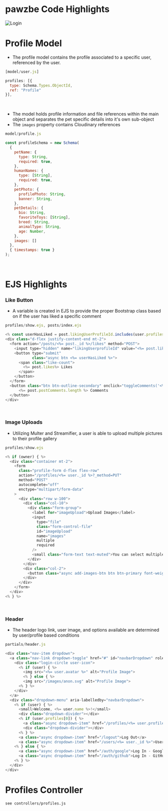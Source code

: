 # pawzbe Code Highlights
![Login](https://i.imgur.com/KY9N8mg.png)
<br>

# Profile Model
- The profile model contains the profile associated to a specific user, referenced by the user.
```js
[model/user.js]

profiles: [{
  type: Schema.Types.ObjectId,
  ref: "Profile"
}],
```
<br>

- The model holds profile information and file references within the main object and separates the pet specific details into it's own sub-object
- The `images` property contains Cloudinary references

```js
model/profile.js

const profileSchema = new Schema(
  {
    petName: {
      type: String,
      required: true,
    },
    humanNames: {
      type: [String],
      required: true,
    },
    petPhoto: {
      profilePhoto: String,
      banner: String,
    },
    petDetails: {
      bio: String,
      favoriteToys: [String],
      breed: String,
      animalType: String,
      age: Number,
    },
    images: []
  },
  { timestamps: true }
);

```
<br>

# EJS Highlights
### Like Button
- A variable is created in EJS to provide the proper Bootstrap class based on if the user has liked a specific comment
```js
profiles/show.ejs, posts/index.ejs

<% const userHasLiked = post.likingUserProfileId.includes(user.profiles[0]._id.toString()) ? 'btn-primary-green' : 'btn-outline-secondary'; %>
<div class="d-flex justify-content-end mt-2">
  <form action="/posts/<%= post._id %>/likes" method="POST">
    <input type="hidden" name="likingUserprofileId" value="<%= post.likingUserprofileId %> ">
    <button type="submit" 
            class="async btn <%= userHasLiked %>">
      <span class="like-count">
        <%= post.likes%> Likes
      </span>
    </button>
  </form>
  <button class="btn btn-outline-secondary" onclick="toggleComments('<%= post._id %>')">            
      <%= post.postComments.length %> Comments
  </button>
</div>
```
<br>

### Image Uploads
- Utilizing Multer and Streamifier, a user is able to upload multiple pictures to their profile gallery
```js
profiles/show.ejs

<% if (owner) { %>
  <div class="container mt-2">
    <form
      class="profile-form d-flex flex-row"
      action="/profiles/<%= user._id %>?_method=PUT"
      method="POST"
      autocomplete="off" 
      enctype="multipart/form-data"
    >
      <div class="row w-100">
        <div class="col-10">
          <div class="form-group">
            <label for="imageUpload">Upload Images</label>
            <input
              type="file"
              class="form-control-file"
              id="imageUpload"
              name="images"
              multiple
              required
            />
            <small class="form-text text-muted">You can select multiple images.</small>
          </div>
        </div>
        <div class="col-2">
          <button class="async add-images-btn btn btn-primary font-weight-bold">+</button>
        </div>
      </div>
    </form>
  </div>
<% } %>
```
<br>

### Header
- The header logo link, user image, and options available are determined by user/profile based conditions
```js
partials/header.js

<div class="nav-item dropdown">
  <a class="nav-link dropdown-toggle" href="#" id="navbarDropdown" role="button" data-bs-toggle="dropdown" aria-haspopup="true" aria-expanded="false">
    <div class="login-circle user-icon">
      <% if (user) { %>
        <img src="<%= user.avatar %>" alt="Profile Image">
        <% } else { %>
        <img src="/images/anon.svg" alt="Profile Image">
      <% } %>
    </div>
  </a>
  <div class="dropdown-menu" aria-labelledby="navbarDropdown">
    <% if (user) { %>
      <small>Welcome, <%= user.name %>!</small>
      <div class="dropdown-divider"></div>
      <% if (user.profiles[0]) { %>
        <a class="async dropdown-item" href="/profiles/<%= user.profiles[0]._id %>">View Profile</a>
        <div class="dropdown-divider"></div>
      <% } %>
      <a class="async dropdown-item" href="/logout">Log Out</a>
      <a class="async dropdown-item" href="/users/<%= user._id %>">User Settings</a>
    <% } else { %>
      <a class="async dropdown-item" href="/auth/google">Log In - Google</a>
      <a class="async dropdown-item" href="/auth/github">Log In - GitHub</a>
    <% } %>
  </div>
</div>
```
# Profiles Controller

`see controllers/profiles.js`


